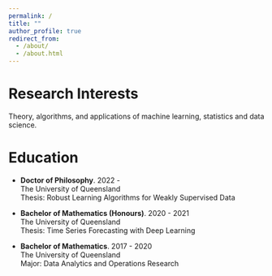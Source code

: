 ```yaml
---
permalink: /
title: ""
author_profile: true
redirect_from: 
  - /about/
  - /about.html
---
```


Research Interests
======
Theory, algorithms, and applications of machine learning, statistics and data science.

Education
======
* __Doctor of Philosophy__. 2022 -  <br />
The University of Queensland<br />
Thesis: Robust Learning Algorithms for Weakly Supervised Data

* __Bachelor of Mathematics (Honours)__. 2020 - 2021 <br />
The University of Queensland<br />
Thesis: Time Series Forecasting with Deep Learning

* __Bachelor of Mathematics__. 2017 - 2020 <br />
The University of Queensland<br />
Major: Data Analytics and Operations Research

